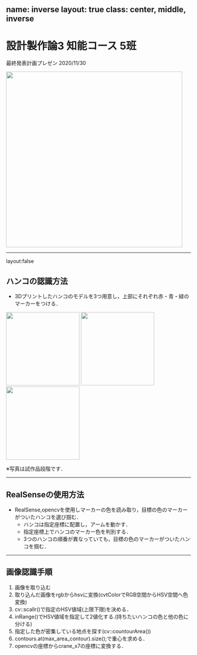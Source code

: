 name: inverse
layout: true
class: center, middle, inverse
---
# 設計製作論3 知能コース 5班
最終発表計画プレゼン
2020/11/30

<img src="https://user-images.githubusercontent.com/53966390/99927589-30f40500-2d89-11eb-9776-83326d2bec44.png" width="480px">

---
layout:false

## ハンコの認識方法
- 3Dプリントしたハンコのモデルを3つ用意し，上部にそれぞれ赤・青・緑のマーカーをつける．

<img src="https://user-images.githubusercontent.com/53966390/99941288-20578500-2db1-11eb-873f-12765206f6c1.png" width="200px">
<img src="https://user-images.githubusercontent.com/53966390/99941310-28172980-2db1-11eb-82c6-7e293706884f.png" width="200px">
<img src="https://user-images.githubusercontent.com/53966390/99941299-2483a280-2db1-11eb-8bd8-9e2d2b43186e.png" width="200px">

※写真は試作品段階です．

---
## RealSenseの使用方法

- RealSense,opencvを使用しマーカーの色を読み取り，目標の色のマーカーがついたハンコを選び掴む．
    -  ハンコは指定座標に配置し，アームを動かす．
    -  指定座標上でハンコのマーカー色を判別する．
    -  3つのハンコの順番が異なっていても，目標の色のマーカーがついたハンコを掴む．
---
## 画像認識手順
1.  画像を取り込む
2.  取り込んだ画像をrgbからhsvに変換(cvtColorでRGB空間からHSV空間へ色変換)
3.  cv::scallr()で指定のHSV値域(上限下限)を決める．
4.  inRange()でHSV値域を指定して2値化する.(持ちたいハンコの色と他の色に分ける)
5.  指定した色が密集している地点を探す(cv::countourArea())
6.  contours.at(max_area_contour).size();で重心を求める．
7.  opencvの座標からcrane_x7の座標に変換する．
